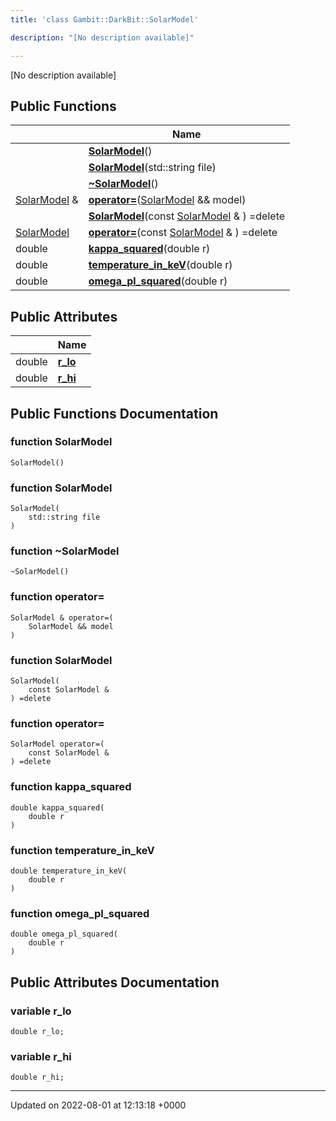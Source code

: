 ```yaml
---
title: 'class Gambit::DarkBit::SolarModel'

description: "[No description available]"

---
```









[No description available]

## Public Functions

|                | Name           |
| -------------- | -------------- |
| | **[SolarModel](/documentation/code/classes/classgambit_1_1darkbit_1_1solarmodel/#function-solarmodel)**() |
| | **[SolarModel](/documentation/code/classes/classgambit_1_1darkbit_1_1solarmodel/#function-solarmodel)**(std::string file) |
| | **[~SolarModel](/documentation/code/classes/classgambit_1_1darkbit_1_1solarmodel/#function-~solarmodel)**() |
| [SolarModel](/documentation/code/classes/classgambit_1_1darkbit_1_1solarmodel/) & | **[operator=](/documentation/code/classes/classgambit_1_1darkbit_1_1solarmodel/#function-operator=)**([SolarModel](/documentation/code/classes/classgambit_1_1darkbit_1_1solarmodel/) && model) |
| | **[SolarModel](/documentation/code/classes/classgambit_1_1darkbit_1_1solarmodel/#function-solarmodel)**(const [SolarModel](/documentation/code/classes/classgambit_1_1darkbit_1_1solarmodel/) & ) =delete |
| [SolarModel](/documentation/code/classes/classgambit_1_1darkbit_1_1solarmodel/) | **[operator=](/documentation/code/classes/classgambit_1_1darkbit_1_1solarmodel/#function-operator=)**(const [SolarModel](/documentation/code/classes/classgambit_1_1darkbit_1_1solarmodel/) & ) =delete |
| double | **[kappa_squared](/documentation/code/classes/classgambit_1_1darkbit_1_1solarmodel/#function-kappa-squared)**(double r) |
| double | **[temperature_in_keV](/documentation/code/classes/classgambit_1_1darkbit_1_1solarmodel/#function-temperature-in-kev)**(double r) |
| double | **[omega_pl_squared](/documentation/code/classes/classgambit_1_1darkbit_1_1solarmodel/#function-omega-pl-squared)**(double r) |

## Public Attributes

|                | Name           |
| -------------- | -------------- |
| double | **[r_lo](/documentation/code/classes/classgambit_1_1darkbit_1_1solarmodel/#variable-r-lo)**  |
| double | **[r_hi](/documentation/code/classes/classgambit_1_1darkbit_1_1solarmodel/#variable-r-hi)**  |

## Public Functions Documentation

### function SolarModel

```
SolarModel()
```


### function SolarModel

```
SolarModel(
    std::string file
)
```


### function ~SolarModel

```
~SolarModel()
```


### function operator=

```
SolarModel & operator=(
    SolarModel && model
)
```


### function SolarModel

```
SolarModel(
    const SolarModel & 
) =delete
```


### function operator=

```
SolarModel operator=(
    const SolarModel & 
) =delete
```


### function kappa_squared

```
double kappa_squared(
    double r
)
```


### function temperature_in_keV

```
double temperature_in_keV(
    double r
)
```


### function omega_pl_squared

```
double omega_pl_squared(
    double r
)
```


## Public Attributes Documentation

### variable r_lo

```
double r_lo;
```


### variable r_hi

```
double r_hi;
```


-------------------------------

Updated on 2022-08-01 at 12:13:18 +0000